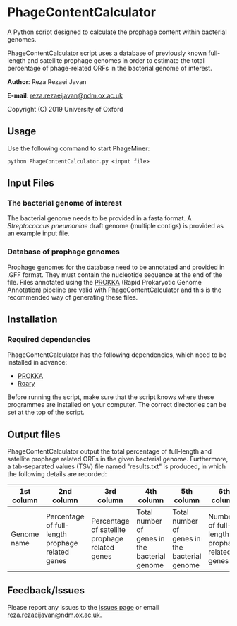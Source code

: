 # PhageContentCalculator
A Python script designed to calculate the prophage content within bacterial genomes. 

PhageContentCalculator script uses a database of previously known full-length and satellite prophage genomes in order to estimate the total percentage of phage-related ORFs in the bacterial genome of interest.


**Author**: Reza Rezaei Javan

**E-mail**: reza.rezaeijavan@ndm.ox.ac.uk

Copyright (C) 2019 University of Oxford

## Usage
Use the following command to start PhageMiner:
```
python PhageContentCalculator.py <input file>
```
## Input Files
### The bacterial genome of interest
The bacterial genome needs to be provided in a fasta format. A *Streptococcus pneumoniae* draft genome (multiple contigs) is provided as an example input file.

### Database of prophage genomes 
Prophage genomes for the database need to be annotated and provided in .GFF format. They must contain the nucleotide sequence at the end of the file. Files annotated using the [PROKKA](https://github.com/tseemann/prokka) (Rapid Prokaryotic Genome Annotation) pipeline are valid with PhageContentCalculator and this is the recommended way of generating these files. 

## Installation

### Required dependencies
PhageContentCalculator has the following dependencies, which need to be installed in advance:
* [PROKKA](https://github.com/tseemann/prokka)
* [Roary](https://sanger-pathogens.github.io/Roary/)

Before running the script, make sure that the script knows where these programmes are installed on your computer. The correct directories can be set at the top of the script.  

## Output files
PhageContentCalculator output the total percentage of full-length and satellite prophage related ORFs in the given bacterial genome. Furthermore, a tab-separated values (TSV) file named "results.txt" is produced, in which the following details are recorded:

| 1st column | 2nd column | 3rd column | 4th column | 5th column | 6th column | 7th column
| --- | --- | --- | --- | --- | --- | --- |
| Genome name | Percentage of full-length prophage related genes | Percentage of satellite prophage related genes | Total number of genes in the bacterial genome | Total number of genes in the bacterial genome | Number of full-length prophage related genes| Number of satellite prophage related genes| Unique bactrial genes|

## Feedback/Issues
Please report any issues to the [issues page](https://github.com/RezaRezaeiJavan/PhageMiner/issues) or email reza.rezaeijavan@ndm.ox.ac.uk.
